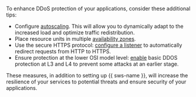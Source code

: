 To enhance DDoS protection of your applications, consider these additional tips:

* Configure [autoscaling](../../application-load-balancer/concepts/application-load-balancer.md#lcu-scaling). This will allow you to dynamically adapt to the increased load and optimize traffic redistribution.
* Place resource units in multiple [availability zones](../../overview/concepts/geo-scope.md).
* Use the secure HTTPS protocol: [configure a listener](../../application-load-balancer/concepts/application-load-balancer.md#listener) to automatically redirect requests from HTTP to HTTPS.
* Ensure protection at the lower OSI model level: [enable](../../smartwebsecurity/tutorials/alb-with-ddos-protection/console.md) basic DDOS protection at L3 and L4 to prevent some attacks at an earlier stage.

These measures, in addition to setting up {{ sws-name }}, will increase the resilience of your services to potential threats and ensure security of your applications.